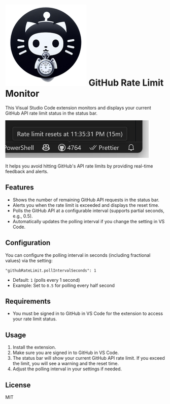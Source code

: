 # ![ ](images/logo.png) GitHub Rate Limit Monitor

This Visual Studio Code extension monitors and displays your current GitHub API rate limit status in the status bar. 

![alt text](images/README/image.png)

It helps you avoid hitting GitHub's API rate limits by providing real-time feedback and alerts.

## Features
- Shows the number of remaining GitHub API requests in the status bar.
- Alerts you when the rate limit is exceeded and displays the reset time.
- Polls the GitHub API at a configurable interval (supports partial seconds, e.g., 0.5).
- Automatically updates the polling interval if you change the setting in VS Code.

## Configuration
You can configure the polling interval in seconds (including fractional values) via the setting:

```
"githubRateLimit.pollIntervalSeconds": 1
```

- Default: `1` (polls every 1 second)
- Example: Set to `0.5` for polling every half second

## Requirements
- You must be signed in to GitHub in VS Code for the extension to access your rate limit status.

## Usage
1. Install the extension.
2. Make sure you are signed in to GitHub in VS Code.
3. The status bar will show your current GitHub API rate limit. If you exceed the limit, you will see a warning and the reset time.
4. Adjust the polling interval in your settings if needed.

## License
MIT
